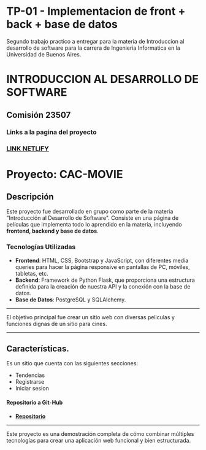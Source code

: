 # TP-01 - Implementacion de front + back + base de datos
Segundo trabajo practico a entregar para la materia de Introduccion al desarrollo de software para la carrera de Ingenieria Informatica en la Universidad de Buenos Aires.


# INTRODUCCION AL DESARROLLO DE SOFTWARE 
## Comisión 23507

### Links a la pagina del proyecto

### [LINK NETLIFY](https://ferreiro-cac-movies.netlify.app)

# Proyecto: CAC-MOVIE

## Descripción

Este proyecto fue desarrollado en grupo como parte de la materia "Introducción al Desarrollo de Software". Consiste en una página de películas que implementa todo lo aprendido en la materia, incluyendo **frontend, backend y base de datos**.

### Tecnologías Utilizadas

- **Frontend**: HTML, CSS, Bootstrap y JavaScript, con diferentes media queries para hacer la página responsive en pantallas de PC, móviles, tabletas, etc.
- **Backend**: Framework de Python Flask, que proporciona una estructura definida para la creación de nuestra API y la conexión con la base de datos.
- **Base de Datos**: PostgreSQL y SQLAlchemy.

***

El objetivo principal fue crear un sitio web con diversas peliculas y funciones dignas de un sitio para cines.

***

## Características.

Es un sitio que cuenta con las siguientes secciones:

+ Tendencias
+ Registrarse
+ Iniciar sesion 

#### Repositorio a Git-Hub

- **[Repositorio](git@github.com:FerreiroNicolas/TP-01_INTRO.git)**

---

Este proyecto es una demostración completa de cómo combinar múltiples tecnologías para crear una aplicación web funcional y bien estructurada.

